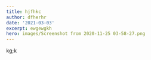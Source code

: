```yaml
---
title: hjfhkc
author: dfherhr
date: '2021-03-03'
excerpt: ewgewgkh
hero: images/Screenshot from 2020-11-25 03-58-27.png
---
```

kg;k
